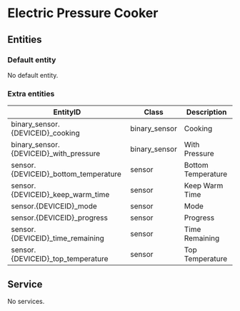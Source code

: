 # Electric Pressure Cooker

## Entities

### Default entity

No default entity.

### Extra entities

| EntityID                                | Class         | Description        |
| --------------------------------------- | ------------- | ------------------ |
| binary_sensor.{DEVICEID}\_cooking       | binary_sensor | Cooking            |
| binary_sensor.{DEVICEID}\_with_pressure | binary_sensor | With Pressure      |
| sensor.{DEVICEID}\_bottom_temperature   | sensor        | Bottom Temperature |
| sensor.{DEVICEID}\_keep_warm_time       | sensor        | Keep Warm Time     |
| sensor.{DEVICEID}\_mode                 | sensor        | Mode               |
| sensor.{DEVICEID}\_progress             | sensor        | Progress           |
| sensor.{DEVICEID}\_time_remaining       | sensor        | Time Remaining     |
| sensor.{DEVICEID}\_top_temperature      | sensor        | Top Temperature    |

## Service

No services.

